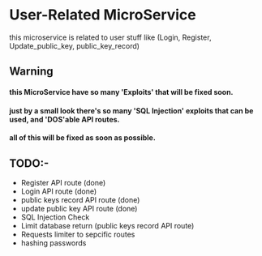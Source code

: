 # User-Related MicroService
this microservice is related to user stuff like (Login, Register, Update_public_key, public_key_record)

## Warning
#### this MicroService have so many 'Exploits' that will be fixed soon.
#### just by a small look there's so many 'SQL Injection' exploits that can be used, and 'DOS'able API routes.
#### all of this will be fixed as soon as possible.

## TODO:-
- Register API route (done)
- Login API route (done)
- public keys record API route (done)
- update public key API route (done)
- SQL Injection Check
- Limit database return (public keys record API route)
- Requests limiter to sepcific routes
- hashing passwords
